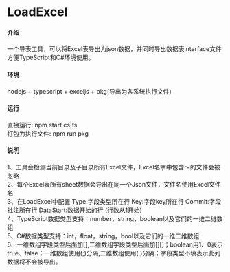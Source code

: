 # LoadExcel

#### 介绍
一个导表工具，可以将Excel表导出为json数据，并同时导出数据表interface文件方便TypeScript和C#环境使用。 

#### 环境
nodejs + typescript + exceljs + pkg(导出为各系统执行文件)

#### 运行
直接运行: npm start cs|ts  
打包为执行文件: npm run  pkg

#### 说明
1、工具会检测当前目录及子目录所有Excel文件，Excel名字中包含～的文件会被忽略  
2、每个Excel表所有sheet数据会导出在同一个Json文件，文件名使用Excel文件名  
3、在LoadExcel中配置 Type:字段类型所在行 Key:字段key所在行 Commit:字段批注所在行 DataStart:数据开始的行 (行数从1开始)  
4、TypeScript数据类型支持：number，string，boolean以及它们的一维二维数组  
5、C#数据类型支持：int，float，string，bool以及它们的一维二维数组  
6、一维数组字段类型后面加[],二维数组字段类型后面加[][]；boolean用1、0表示true、false；一维数组使用(;)分隔,二维数组使用(,)分隔；字段类型不填表示此列数据将不会被导出。    